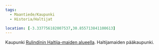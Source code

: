 ```yaml
---
tags:
  - Maantiede/Kaupunki
  - Historia/Haltijat

location: [-3.337756182007537,30.855713841100613]
---
```

Kaupunki [Rulindínin Haltija-maiden alueella](Rulindínin%20Haltija-maat.md). Haltijamaiden pääkaupunki.
